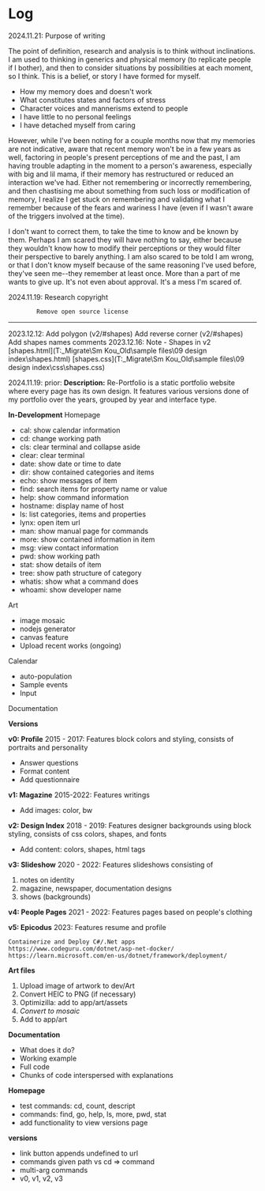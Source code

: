 # Log

2024.11.21: Purpose of writing

The point of definition, research and analysis is to  think without inclinations. I am used to thinking in generics and physical memory (to replicate people if I bother), and then to consider situations by possibilities at each moment, so I think. This is a belief, or story I have formed for myself.
- How my memory does and doesn't work
- What constitutes states and factors of stress
- Character voices and mannerisms extend to people
- I have little to no personal feelings
- I have detached myself from caring

However, while I've been noting for a couple months now that my memories are not indicative, aware that recent memory won't be in a few years as well, factoring in people's present perceptions of me and the past, I am having trouble adapting in the moment to a person's awareness, especially with big and lil mama, if their memory has restructured or reduced an interaction we've had. Either not remembering or incorrectly remembering, and then chastising me about something from such loss or modification of memory, I realize I get stuck on remembering and validating what I remember because of the fears and wariness I have (even if I wasn't aware of the triggers involved at the time).

I don't want to correct them, to take the time to know and be known by them. Perhaps I am scared they will have nothing to say, either because they wouldn't know how to modify their perceptions or they would filter their perspective to barely anything. I am also scared to be told I am wrong, or that I don't know myself because of the same reasoning I've used before, they've seen me--they remember at least once. More than a part of me wants to give up. It's not even about approval. It's a mess I'm scared of.

2024.11.19: Research copyright
			
            Remove open source license

--------------------------------------------------------------------------------------

2023.12.12: Add polygon (v2/#shapes)
            Add reverse corner (v2/#shapes)
            Add shapes names comments
2023.12.16: Note - Shapes in v2
            [shapes.html](T:\_Migrate\Sm Kou\_Old\sample files\09 design index\shapes.html)
            [shapes.css](T:\_Migrate\Sm Kou\_Old\sample files\09 design index\css\shapes.css)

2024.11.19:
prior:
**Description:**
Re-Portfolio is a static portfolio website where every page has its own design. It features various versions done of my portfolio over the years, grouped by year and interface type.

**In-Development**
Homepage
- cal: show calendar information
- cd: change working path
- cls: clear terminal and collapse aside
- clear: clear terminal
- date: show date or time to date
- dir: show contained categories and items
- echo: show messages of item
- find: search items for property name or value
- help: show command information
- hostname: display name of host
- ls: list categories, items and properties
- lynx: open item url
- man: show manual page for commands
- more: show contained information in item
- msg: view contact information
- pwd: show working path
- stat: show details of item
- tree: show path structure of category
- whatis: show what a command does
- whoami: show developer name

Art
- image mosaic
- nodejs generator
- canvas feature
- Upload recent works (ongoing)

Calendar
- auto-population
- Sample events
- Input

Documentation

**Versions**

**v0: Profile**
2015 - 2017: Features block colors and styling, consists of portraits and personality
- Answer questions
- Format content
- Add questionnaire

**v1: Magazine**
2015-2022: Features writings
- Add images: color, bw

**v2: Design Index**
2018 - 2019: Features designer backgrounds using block styling, consists of css colors, shapes, and fonts
- Add content: colors, shapes, html tags

**v3: Slideshow**
2020 - 2022: Features slideshows consisting of
1. notes on identity
2. magazine, newspaper, documentation designs
3. shows (backgrounds)

**v4: People Pages**
2021 - 2022: Features pages based on people's clothing

**v5: Epicodus**
2023: Features resume and profile

```
Containerize and Deploy C#/.Net apps
https://www.codeguru.com/dotnet/asp-net-docker/
https://learn.microsoft.com/en-us/dotnet/framework/deployment/
```

**Art files**

1. Upload image of artwork to dev/Art
2. Convert HEIC to PNG (if necessary)
3. Optimizilla: add to app/art/assets
4. _Convert to mosaic_
5. Add to app/art

**Documentation**
- What does it do?
- Working example
- Full code
- Chunks of code interspersed with explanations

**Homepage**
- test commands: cd, count, descript
- commands: find, go, help, ls, more, pwd, stat
- add functionality to view versions page

**versions**
- link button appends undefined to url
- commands given path vs cd => command
- multi-arg commands
- v0, v1, v2, v3
